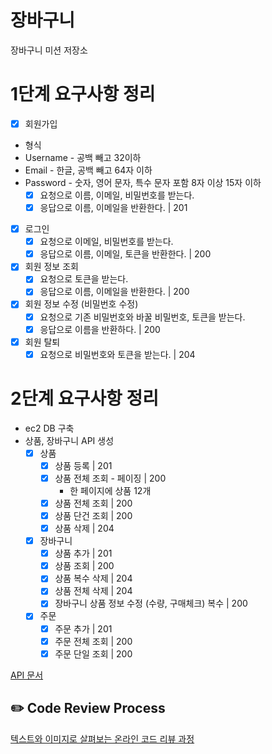 # 장바구니
장바구니 미션 저장소

# 1단계 요구사항 정리

- [x] 회원가입
- 형식
- Username - 공백 빼고 32이하
- Email - 한글, 공백 빼고 64자 이하
- Password - 숫자, 영어 문자, 특수 문자 포함 8자 이상 15자 이하
  - [x] 요청으로 이름, 이메일, 비밀번호를 받는다.
  - [x] 응답으로 이름, 이메일을 반환한다. | 201
- [x] 로그인
  - [x] 요청으로 이메일, 비밀번호를 받는다.
  - [x] 응답으로 이름, 이메일, 토큰을 반환한다. | 200
- [x] 회원 정보 조회
  - [x] 요청으로 토큰을 받는다.
  - [x] 응답으로 이름, 이메일을 반환한다. | 200
- [x] 회원 정보 수정 (비밀번호 수정)
  - [x] 요청으로 기존 비밀번호와 바꿀 비밀번호, 토큰을 받는다.
  - [x] 응답으로 이름을 반환하다. | 200
- [x] 회원 탈퇴
  - [x] 요청으로 비밀번호와 토큰을 받는다. | 204

# 2단계 요구사항 정리

- ec2 DB 구축
- 상품, 장바구니 API 생성
  - [x] 상품
    - [x] 상품 등록 | 201
    - [x] 상품 전체 조회 - 페이징 | 200
      - 한 페이지에 상품 12개
    - [x] 상품 전체 조회 | 200
    - [x] 상품 단건 조회 | 200
    - [x] 상품 삭제 | 204

  - [x] 장바구니
    - [x] 상품 추가 | 201
    - [x] 상품 조회 | 200
    - [x] 상품 복수 삭제 | 204
    - [x] 상품 전체 삭제 | 204
    - [x] 장바구니 상품 정보 수정 (수량, 구매체크) 복수 | 200
  
  - [x] 주문
    - [x] 주문 추가 | 201
    - [x] 주문 전체 조회 | 200
    - [x] 주문 단일 조회 | 200

[API 문서](https://brorae.notion.site/API-c10e17f6fdc940bbb2379ec7e07b1cb4)
## ✏️ Code Review Process
[텍스트와 이미지로 살펴보는 온라인 코드 리뷰 과정](https://github.com/next-step/nextstep-docs/tree/master/codereview)
